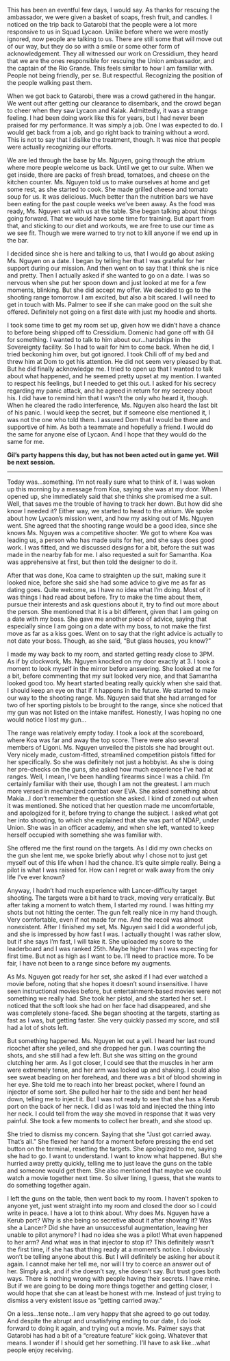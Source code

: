 
This has been an eventful few days, I would say. As thanks for rescuing the ambassador, we were given a basket of soaps, fresh fruit, and candles. I noticed on the trip back to Gatarobi that the people were a lot more responsive to us in Squad Lycaon. Unlike before where we were mostly ignored, now people are talking to us. There are still some that will move out of our way, but they do so with a smile or some other form of acknowledgement. They all witnessed our work on Cressidium, they heard that we are the ones responsible for rescuing the Union ambassador, and the captain of the Rio Grande. This feels similar to how I am familiar with. People not being friendly, per se. But respectful. Recognizing the position of the people walking past them.

When we got back to Gatarobi, there was a crowd gathered in the hangar. We went out after getting our clearance to disembark, and the crowd began to cheer when they saw Lycaon and Kalak. Admittedly, it was a strange feeling. I had been doing work like this for years, but I had never been praised for my performance. It was simply a job. One I was expected to do. I would get back from a job, and go right back to training without a word. This is not to say that I dislike the treatment, though. It was nice that people were actually recognizing our efforts.

We are led through the base by Ms. Nguyen, going through the atrium where more people welcome us back. Until we get to our suite. When we get inside, there are packs of fresh bread, tomatoes, and cheese on the kitchen counter. Ms. Nguyen told us to make ourselves at home and get some rest, as she started to cook. She made grilled cheese and tomato soup for us. It was delicious. Much better than the nutrition bars we have been eating for the past couple weeks we’ve been away. As the food was ready, Ms. Nguyen sat with us at the table. She began talking about things going forward. That we would have some time for training. But apart from that, and sticking to our diet and workouts, we are free to use our time as we see fit. Though we were warned to try not to kill anyone if we end up in the bar.

I decided since she is here and talking to us, that I would go about asking Ms. Nguyen on a date. I began by telling her that I was grateful for her support during our mission. And then went on to say that I think she is nice and pretty. Then I actually asked if she wanted to go on a date. I was so nervous when she put her spoon down and just looked at me for a few moments, blinking. But she did accept my offer. We decided to go to the shooting range tomorrow. I am excited, but also a bit scared. I will need to get in touch with Ms. Palmer to see if she can make good on the suit she offered. Definitely not going on a first date with just my hoodie and shorts.

I took some time to get my room set up, given how we didn’t have a chance to before being shipped off to Cressidium. Domenic had gone off with Gil for something. I wanted to talk to him about our…hardships in the Sovereignty facility. So I had to wait for him to come back. When he did, I tried beckoning him over, but got ignored. I took Chili off of my bed and threw him at Dom to get his attention. He did not seem very pleased by that. But he did finally acknowledge me. I tried to open up that I wanted to talk about what happened, and he seemed pretty upset at my mention. I wanted to respect his feelings, but I needed to get this out. I asked for his secrecy regarding my panic attack, and he agreed in return for my secrecy about his. I did have to remind him that I wasn’t the only who heard it, though. When he cleared the radio interference, Ms. Nguyen also heard the last bit of his panic. I would keep the secret, but if someone else mentioned it, I was not the one who told them. I assured Dom that I would be there and supportive of him. As both a teammate and hopefully a friend. I would do the same for anyone else of Lycaon. And I hope that they would do the same for me.

**Gil’s party happens this day, but has not been acted out in game yet. Will be next session.**

**********

Today was…something. I’m not really sure what to think of it. I was woken up this morning by a message from Koa, saying she was at my door. When I opened up, she immediately said that she thinks she promised me a suit. Well, that saves me the trouble of having to track her down. But how did she know I needed it? Either way, we started to head to the atrium. We spoke about how Lycaon’s mission went, and how my asking out of Ms. Nguyen went. She agreed that the shooting range would be a good idea, since she knows Ms. Nguyen was a competitive shooter. We got to where Koa was leading us, a person who has made suits for her, and she says does good work. I was fitted, and we discussed designs for a bit, before the suit was made in the nearby fab for me. I also requested a suit for Samantha. Koa was apprehensive at first, but then told the designer to do it.

After that was done, Koa came to straighten up the suit, making sure it looked nice, before she said she had some advice to give me as far as dating goes. Quite welcome, as I have no idea what I’m doing. Most of it was things I had read about before. Try to make the time about them, pursue their interests and ask questions about it, try to find out more about the person. She mentioned that it is a bit different, given that I am going on a date with my boss. She gave me another piece of advice, saying that especially since I am going on a date with my boss, to not make the first move as far as a kiss goes. Went on to say that the right advice is actually to not date your boss. Though, as she said, “But glass houses, you know?”

I made my way back to my room, and started getting ready close to 3PM. As if by clockwork, Ms. Nguyen knocked on my door exactly at 3. I took a moment to look myself in the mirror before answering. She looked at me for a bit, before commenting that my suit looked very nice, and that Samantha looked good too. My heart started beating really quickly when she said that. I should keep an eye on that if it happens in the future. We started to make our way to the shooting range. Ms. Nguyen said that she had arranged for two of her sporting pistols to be brought to the range, since she noticed that my gun was not listed on the intake manifest. Honestly, I was hoping no one would notice I lost my gun…

The range was relatively empty today. I took a look at the scoreboard, where Koa was far and away the top score. There were also several members of Ligoni. Ms. Nguyen unveiled the pistols she had brought out. Very nicely made, custom-fitted, streamlined competition pistols fitted for her specifically. So she was definitely not just a hobbyist. As she is doing her pre-checks on the guns, she asked how much experience I’ve had at ranges. Well, I mean, I’ve been handling firearms since I was a child. I’m certainly familiar with their use, though I am not the greatest. I am much more versed in mechanized combat over EVA. She asked something about Makia…I don’t remember the question she asked. I kind of zoned out when it was mentioned. She noticed that her question made me uncomfortable, and apologized for it, before trying to change the subject. I asked what got her into shooting, to which she explained that she was part of NDAP, under Union. She was in an officer academy, and when she left, wanted to keep herself occupied with something she was familiar with.

She offered me the first round on the targets. As I did my own checks on the gun she lent me, we spoke briefly about why I chose not to just get myself out of this life when I had the chance. It’s quite simple really. Being a pilot is what I was raised for. How can I regret or walk away from the only life I’ve ever known?

Anyway, I hadn’t had much experience with Lancer-difficulty target shooting. The targets were a bit hard to track, moving very erratically. But after taking a moment to watch them, I started my round. I was hitting my shots but not hitting the center. The gun felt really nice in my hand though. Very comfortable, even if not made for me. And the recoil was almost nonexistent. After I finished my set, Ms. Nguyen said I did a wonderful job, and she is impressed by how fast I was. I actually thought I was rather slow, but if she says I’m fast, I will take it. She uploaded my score to the leaderboard and I was ranked 25th. Maybe higher than I was expecting for first time. But not as high as I want to be. I’ll need to practice more. To be fair, I have not been to a range since before my augments.

As Ms. Nguyen got ready for her set, she asked if I had ever watched a movie before, noting that she hopes it doesn’t sound insensitive. I have seen instructional movies before, but entertainment-based movies were not something we really had. She took her pistol, and she started her set. I noticed that the soft look she had on her face had disappeared, and she was completely stone-faced. She began shooting at the targets, starting as fast as I was, but getting faster. She very quickly passed my score, and still had a lot of shots left.

But something happened. Ms. Nguyen let out a yell. I heard her last round ricochet after she yelled, and she dropped her gun. I was counting the shots, and she still had a few left. But she was sitting on the ground clutching her arm. As I got closer, I could see that the muscles in her arm were extremely tense, and her arm was locked up and shaking. I could also see sweat beading on her forehead, and there was a bit of blood showing in her eye. She told me to reach into her breast pocket, where I found an injector of some sort. She pulled her hair to the side and bent her head down, telling me to inject it. But I was not ready to see that she has a Kerub port on the back of her neck. I did as I was told and injected the thing into her neck. I could tell from the way she moved in response that it was very painful. She took a few moments to collect her breath, and she stood up.

She tried to dismiss my concern. Saying that she “Just got carried away. That’s all.” She flexed her hand for a moment before pressing the end set button on the terminal, resetting the targets. She apologized to me, saying she had to go. I want to understand. I want to know what happened. But she hurried away pretty quickly, telling me to just leave the guns on the table and someone would get them. She also mentioned that maybe we could watch a movie together next time. So silver lining, I guess, that she wants to do something together again.

I left the guns on the table, then went back to my room. I haven’t spoken to anyone yet, just went straight into my room and closed the door so I could write in peace. I have a lot to think about. Why does Ms. Nguyen have a Kerub port? Why is she being so secretive about it after showing it? Was she a Lancer? Did she have an unsuccessful augmentation, leaving her unable to pilot anymore? I had no idea she was a pilot! What even happened to her arm? And what was in that injector to stop it? This definitely wasn’t the first time, if she has that thing ready at a moment’s notice. I obviously won’t be telling anyone about this. But I will definitely be asking her about it again. I cannot make her tell me, nor will I try to coerce an answer out of her. Simply ask, and if she doesn’t say, she doesn’t say. But trust goes both ways. There is nothing wrong with people having their secrets. I have mine. But if we are going to be doing more things together and getting closer, I would hope that she can at least be honest with me. Instead of just trying to dismiss a very existent issue as “getting carried away."

On a less…tense note…I am very happy that she agreed to go out today. And despite the abrupt and unsatisfying ending to our date, I do look forward to doing it again, and trying out a movie. Ms. Palmer says that Gatarobi has had a bit of a “creature feature” kick going. Whatever that means. I wonder if I should get her something. I’ll have to ask like…what people enjoy receiving.